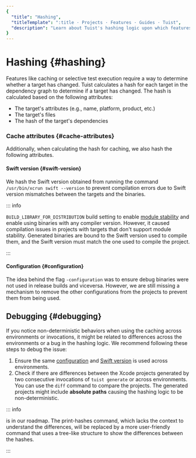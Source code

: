 ```yaml
---
{
  "title": "Hashing",
  "titleTemplate": ":title · Projects · Features · Guides · Tuist",
  "description": "Learn about Tuist's hashing logic upon which features like binary caching and selective testing are built."
}
---
```

# Hashing {#hashing}

Features like
<LocalizedLink href="/guides/features/cache">caching</LocalizedLink> or
selective test execution require a way to determine whether a target has
changed. Tuist calculates a hash for each target in the dependency graph to
determine if a target has changed. The hash is calculated based on the following
attributes:

- The target's attributes (e.g., name, platform, product, etc.)
- The target's files
- The hash of the target's dependencies

### Cache attributes {#cache-attributes}

Additionally, when calculating the hash for
<LocalizedLink href="/guides/features/cache">caching</LocalizedLink>, we also
hash the following attributes.

#### Swift version {#swift-version}

We hash the Swift version obtained from running the command `/usr/bin/xcrun
swift --version` to prevent compilation errors due to Swift version mismatches
between the targets and the binaries.

::: info
<!-- -->
`BUILD_LIBRARY_FOR_DISTRIBUTION` build setting to enable [module
stability](https://www.swift.org/blog/library-evolution#enabling-library-evolution-support)
and enable using binaries with any compiler version. However, it caused
compilation issues in projects with targets that don't support module
stability. Generated binaries are bound to the Swift version used to compile
them, and the Swift version must match the one used to compile the project.
<!-- -->
:::

#### Configuration {#configuration}

The idea behind the flag `-configuration` was to ensure debug binaries were not
used in release builds and viceversa. However, we are still missing a mechanism
to remove the other configurations from the projects to prevent them from being
used.

## Debugging {#debugging}

If you notice non-deterministic behaviors when using the caching across
environments or invocations, it might be related to differences across the
environments or a bug in the hashing logic. We recommend following these steps
to debug the issue:

1. Ensure the same [configuration](#configuration) and [Swift
   version](#swift-version) is used across environments.
2. Check if there are differences between the Xcode projects generated by two
   consecutive invocations of `tuist generate` or across environments. You can
   use the `diff` command to compare the projects. The generated projects might
   include **absolute paths** causing the hashing logic to be non-deterministic.

::: info
<!-- -->
is in our roadmap. The print-hashes command, which lacks the context to
understand the differences, will be replaced by a more user-friendly command
that uses a tree-like structure to show the differences between the hashes.
<!-- -->
:::
